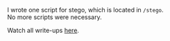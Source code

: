 I wrote one script for stego, which is located in ``/stego``.  
No more scripts were necessary.  

Watch all write-ups [here](https://ctftime.org/event/1655/tasks/).
